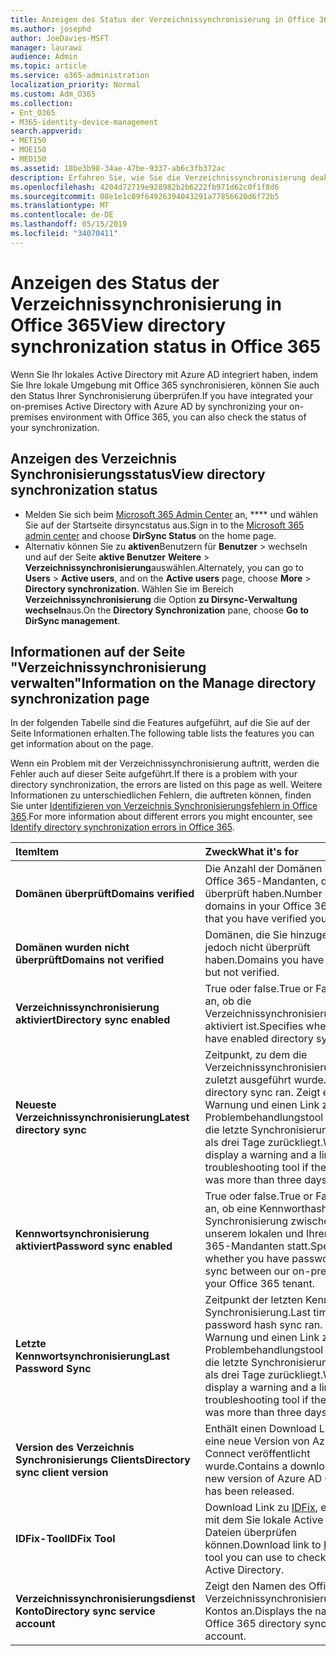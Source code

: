 ```yaml
---
title: Anzeigen des Status der Verzeichnissynchronisierung in Office 365
ms.author: josephd
author: JoeDavies-MSFT
manager: laurawi
audience: Admin
ms.topic: article
ms.service: o365-administration
localization_priority: Normal
ms.custom: Adm_O365
ms.collection:
- Ent_O365
- M365-identity-device-management
search.appverid:
- MET150
- MOE150
- MED150
ms.assetid: 18be3b98-34ae-47be-9337-ab6c3fb372ac
description: Erfahren Sie, wie Sie die Verzeichnissynchronisierung deaktivieren. Sie können den Status auch anzeigen.
ms.openlocfilehash: 4204d72719e928982b2b6222fb971d62c0f1f8d6
ms.sourcegitcommit: 08e1e1c09f64926394043291a77856620d6f72b5
ms.translationtype: MT
ms.contentlocale: de-DE
ms.lasthandoff: 05/15/2019
ms.locfileid: "34070411"
---
```

# <a name="view-directory-synchronization-status-in-office-365"></a><span data-ttu-id="d398c-104">Anzeigen des Status der Verzeichnissynchronisierung in Office 365</span><span class="sxs-lookup"><span data-stu-id="d398c-104">View directory synchronization status in Office 365</span></span>

<span data-ttu-id="d398c-105">Wenn Sie Ihr lokales Active Directory mit Azure AD integriert haben, indem Sie Ihre lokale Umgebung mit Office 365 synchronisieren, können Sie auch den Status Ihrer Synchronisierung überprüfen.</span><span class="sxs-lookup"><span data-stu-id="d398c-105">If you have integrated your on-premises Active Directory with Azure AD by synchronizing your on-premises environment with Office 365, you can also check the status of your synchronization.</span></span>
  
## <a name="view-directory-synchronization-status"></a><span data-ttu-id="d398c-106">Anzeigen des Verzeichnis Synchronisierungsstatus</span><span class="sxs-lookup"><span data-stu-id="d398c-106">View directory synchronization status</span></span>

- <span data-ttu-id="d398c-107">Melden Sie sich beim [Microsoft 365 Admin Center](https://admin.microsoft.com) an, \*\*\*\* und wählen Sie auf der Startseite dirsyncstatus aus.</span><span class="sxs-lookup"><span data-stu-id="d398c-107">Sign in to the [Microsoft 365 admin center](https://admin.microsoft.com) and choose **DirSync Status** on the home page.</span></span>
- <span data-ttu-id="d398c-108">Alternativ können Sie zu **aktiven**Benutzern für **Benutzer** \> wechseln und auf der Seite **aktive Benutzer** **Weitere** \> **Verzeichnissynchronisierung**auswählen.</span><span class="sxs-lookup"><span data-stu-id="d398c-108">Alternately, you can go to **Users** \> **Active users**, and on the **Active users** page, choose **More** \> **Directory synchronization**.</span></span> <span data-ttu-id="d398c-109">Wählen Sie im Bereich **Verzeichnissynchronisierung** die Option **zu Dirsync-Verwaltung wechseln**aus.</span><span class="sxs-lookup"><span data-stu-id="d398c-109">On the **Directory Synchronization** pane, choose **Go to DirSync management**.</span></span>

## <a name="information-on-the-manage-directory-synchronization-page"></a><span data-ttu-id="d398c-110">Informationen auf der Seite "Verzeichnissynchronisierung verwalten"</span><span class="sxs-lookup"><span data-stu-id="d398c-110">Information on the Manage directory synchronization page</span></span>

<span data-ttu-id="d398c-111">In der folgenden Tabelle sind die Features aufgeführt, auf die Sie auf der Seite Informationen erhalten.</span><span class="sxs-lookup"><span data-stu-id="d398c-111">The following table lists the features you can get information about on the page.</span></span>
  
<span data-ttu-id="d398c-112">Wenn ein Problem mit der Verzeichnissynchronisierung auftritt, werden die Fehler auch auf dieser Seite aufgeführt.</span><span class="sxs-lookup"><span data-stu-id="d398c-112">If there is a problem with your directory synchronization, the errors are listed on this page as well.</span></span> <span data-ttu-id="d398c-113">Weitere Informationen zu unterschiedlichen Fehlern, die auftreten können, finden Sie unter [Identifizieren von Verzeichnis Synchronisierungsfehlern in Office 365](identify-directory-synchronization-errors.md).</span><span class="sxs-lookup"><span data-stu-id="d398c-113">For more information about different errors you might encounter, see [Identify directory synchronization errors in Office 365](identify-directory-synchronization-errors.md).</span></span>
  
|<span data-ttu-id="d398c-114">**Item**</span><span class="sxs-lookup"><span data-stu-id="d398c-114">**Item**</span></span>|<span data-ttu-id="d398c-115">**Zweck**</span><span class="sxs-lookup"><span data-stu-id="d398c-115">**What it's for**</span></span>|
|:-----|:-----|
|<span data-ttu-id="d398c-116">**Domänen überprüft**</span><span class="sxs-lookup"><span data-stu-id="d398c-116">**Domains verified**</span></span> | <span data-ttu-id="d398c-117">Die Anzahl der Domänen in Ihrem Office 365-Mandanten, die Sie überprüft haben.</span><span class="sxs-lookup"><span data-stu-id="d398c-117">Number of domains in your Office 365 tenant that you have verified you own.</span></span> |
|<span data-ttu-id="d398c-118">**Domänen wurden nicht überprüft**</span><span class="sxs-lookup"><span data-stu-id="d398c-118">**Domains not verified**</span></span> | <span data-ttu-id="d398c-119">Domänen, die Sie hinzugefügt, jedoch nicht überprüft haben.</span><span class="sxs-lookup"><span data-stu-id="d398c-119">Domains you have added, but not verified.</span></span> |
|<span data-ttu-id="d398c-120">**Verzeichnissynchronisierung aktiviert**</span><span class="sxs-lookup"><span data-stu-id="d398c-120">**Directory sync enabled**</span></span> |<span data-ttu-id="d398c-121">True oder false.</span><span class="sxs-lookup"><span data-stu-id="d398c-121">True or False.</span></span> <span data-ttu-id="d398c-122">Gibt an, ob die Verzeichnissynchronisierung aktiviert ist.</span><span class="sxs-lookup"><span data-stu-id="d398c-122">Specifies whether you have enabled directory sync.</span></span> |
|<span data-ttu-id="d398c-123">**Neueste Verzeichnissynchronisierung**</span><span class="sxs-lookup"><span data-stu-id="d398c-123">**Latest directory sync**</span></span> | <span data-ttu-id="d398c-124">Zeitpunkt, zu dem die Verzeichnissynchronisierung zuletzt ausgeführt wurde.</span><span class="sxs-lookup"><span data-stu-id="d398c-124">Last time directory sync ran.</span></span> <span data-ttu-id="d398c-125">Zeigt eine Warnung und einen Link zu einem Problembehandlungstool an, wenn die letzte Synchronisierung mehr als drei Tage zurückliegt.</span><span class="sxs-lookup"><span data-stu-id="d398c-125">Will display a warning and a link to a troubleshooting tool if the last sync was more than three days ago.</span></span> |
|<span data-ttu-id="d398c-126">**Kennwortsynchronisierung aktiviert**</span><span class="sxs-lookup"><span data-stu-id="d398c-126">**Password sync enabled**</span></span> | <span data-ttu-id="d398c-127">True oder false.</span><span class="sxs-lookup"><span data-stu-id="d398c-127">True or False.</span></span> <span data-ttu-id="d398c-128">Gibt an, ob eine Kennworthash Synchronisierung zwischen unserem lokalen und Ihrem Office 365-Mandanten statt.</span><span class="sxs-lookup"><span data-stu-id="d398c-128">Specifies whether you have password hash sync between our on-premises and your Office 365 tenant.</span></span> |
|<span data-ttu-id="d398c-129">**Letzte Kennwortsynchronisierung**</span><span class="sxs-lookup"><span data-stu-id="d398c-129">**Last Password Sync**</span></span> | <span data-ttu-id="d398c-130">Zeitpunkt der letzten Kennworthash Synchronisierung.</span><span class="sxs-lookup"><span data-stu-id="d398c-130">Last time password hash sync ran.</span></span> <span data-ttu-id="d398c-131">Zeigt eine Warnung und einen Link zu einem Problembehandlungstool an, wenn die letzte Synchronisierung mehr als drei Tage zurückliegt.</span><span class="sxs-lookup"><span data-stu-id="d398c-131">Will display a warning and a link to a troubleshooting tool if the last sync was more than three days ago.</span></span> |
|<span data-ttu-id="d398c-132">**Version des Verzeichnis Synchronisierungs Clients**</span><span class="sxs-lookup"><span data-stu-id="d398c-132">**Directory sync client version**</span></span> | <span data-ttu-id="d398c-133">Enthält einen Download Link, wenn eine neue Version von Azure AD Connect veröffentlicht wurde.</span><span class="sxs-lookup"><span data-stu-id="d398c-133">Contains a download link if a new version of Azure AD Connect has been released.</span></span> |
|<span data-ttu-id="d398c-134">**IDFix-Tool**</span><span class="sxs-lookup"><span data-stu-id="d398c-134">**IDFix Tool**</span></span> | <span data-ttu-id="d398c-135">Download Link zu [IDFix](install-and-run-idfix.md), ein Tool, mit dem Sie lokale Active Directory-Dateien überprüfen können.</span><span class="sxs-lookup"><span data-stu-id="d398c-135">Download link to [IDFix](install-and-run-idfix.md), a tool you can use to check you local Active Directory.</span></span> |
|<span data-ttu-id="d398c-136">**Verzeichnissynchronisierungsdienst Konto**</span><span class="sxs-lookup"><span data-stu-id="d398c-136">**Directory sync service account**</span></span> | <span data-ttu-id="d398c-137">Zeigt den Namen des Office 365-Verzeichnissynchronisierungsdienst Kontos an.</span><span class="sxs-lookup"><span data-stu-id="d398c-137">Displays the name of you Office 365 directory sync service account.</span></span> |